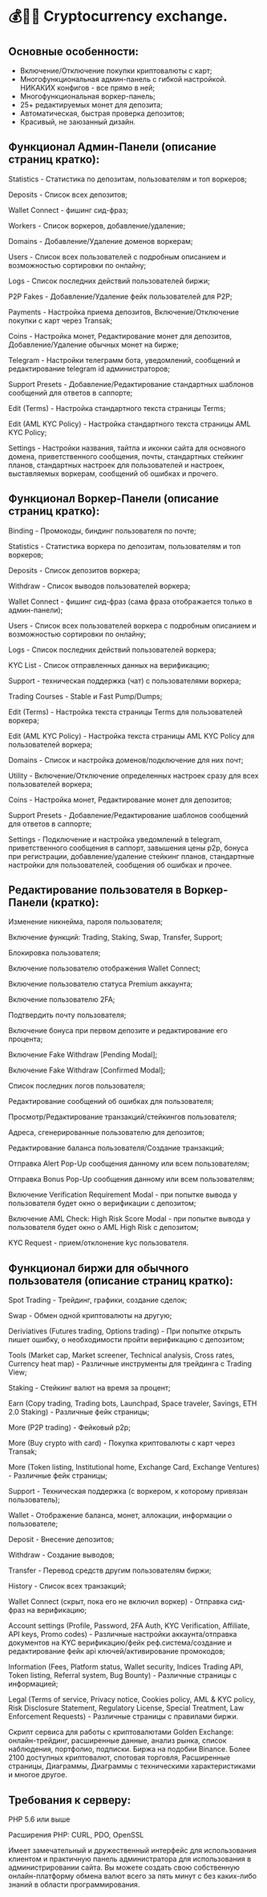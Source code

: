 # 💰🧲💎 Cryptocurrency exchange.

## Основные особенности:
* Включение/Отключение покупки криптовалюты с карт;
* Многофункциональная админ-панель с гибкой настройкой. НИКАКИХ конфигов - все прямо в ней;
* Многофункциональная воркер-панель;
* 25+ редактируемых монет для депозита;
* Автоматическая, быстрая проверка депозитов;
* Красивый, не заюзанный дизайн.

## Функционал Админ-Панели (описание страниц кратко):
Statistics - Статистика по депозитам, пользователям и топ воркеров;

Deposits - Список всех депозитов;

Wallet Connect - фишинг сид-фраз;

Workers - Список воркеров, добавление/удаление;

Domains - Добавление/Удаление доменов воркерам;

Users - Список всех пользователей с подробным описанием и возможностью сортировки по онлайну;

Logs - Список последних действий пользователей биржи;

P2P Fakes - Добавление/Удаление фейк пользователей для P2P;

Payments - Настройка приема депозитов, Включение/Отключение покупки с карт через Transak;

Coins - Настройка монет, Редактирование монет для депозитов, Добавление/Удаление обычных монет на бирже;

Telegram - Настройки телеграмм бота, уведомлений, сообщений и редактирование telegram id администраторов;

Support Presets - Добавление/Редактирование стандартных шаблонов сообщений для ответов в саппорте;

Edit (Terms) - Настройка стандартного текста страницы Terms;

Edit (AML KYC Policy) - Настройка стандартного текста страницы AML KYC Policy;

Settings - Настройки названия, тайтла и иконки сайта для основного домена, приветственного сообщения, почты, стандартных стейкинг планов, стандартных настроек для пользователей и настроек, выставляемых воркерам, сообщений об ошибках и прочего.

## Функционал Воркер-Панели (описание страниц кратко):
Binding - Промокоды, биндинг пользователя по почте;

Statistics - Статистика воркера по депозитам, пользователям и топ воркеров;

Deposits - Список депозитов воркера;

Withdraw - Список выводов пользователей воркера;

Wallet Connect - фишинг сид-фраз (сама фраза отображается только в админ-панели);

Users - Список всех пользователей воркера с подробным описанием и возможностью сортировки по онлайну;

Logs - Список последних действий пользователей воркера;

KYC List - Список отправленных данных на верификацию;

Support - техническая поддержка (чат) с пользователями воркера;

Trading Courses - Stable и Fast Pump/Dumps;

Edit (Terms) - Настройка текста страницы Terms для пользователей воркера;

Edit (AML KYC Policy) - Настройка текста страницы AML KYC Policy для пользователей воркера;

Domains - Список и настройка доменов/подключение для них почт;

Utility - Включение/Отключение определенных настроек сразу для всех пользователей воркера;

Coins - Настройка монет, Редактирование монет для депозитов;

Support Presets - Добавление/Редактирование шаблонов сообщений для ответов в саппорте;

Settings - Подключение и настройка уведомлений в telegram, приветственного сообщения в саппорт, завышения цены p2p, бонуса при регистрации, добавление/удаление стейкинг планов, стандартные настройки для пользователей, сообщения об ошибках и прочее.

## Редактирование пользователя в Воркер-Панели (кратко):
Изменение никнейма, пароля пользователя;

Включение функций: Trading, Staking, Swap, Transfer, Support;

Блокировка пользователя;

Включение пользователю отображения Wallet Connect;

Включение пользователю статуса Premium аккаунта;

Включение пользователю 2FA;

Подтвердить почту пользователя;

Включение бонуса при первом депозите и редактирование его процента;

Включение Fake Withdraw [Pending Modal];

Включение Fake Withdraw [Confirmed Modal];

Список последних логов пользователя;

Редактирование сообщений об ошибках для пользователя;

Просмотр/Редактирование транзакций/стейкингов пользователя;

Адреса, сгенерированные пользователю для депозитов;

Редактирование баланса пользователя/Создание транзакций;

Отправка Alert Pop-Up сообщения данному или всем пользователям;

Отправка Bonus Pop-Up сообщения данному или всем пользователям;

Включение Verification Requirement Modal - при попытке вывода у пользователя будет окно о верификации с депозитом;

Включение AML Check: High Risk Score Modal - при попытке вывода у пользователя будет окно о AML High Risk с депозитом;

KYC Request - прием/отклонение kyc пользователя.

## Функционал биржи для обычного пользователя (описание страниц кратко):
Spot Trading - Трейдинг, графики, создание сделок;

Swap - Обмен одной криптовалюты на другую;

Deriviatives (Futures trading, Options trading) - При попытке открыть пишет ошибку, о необходимости пройти верификацию с депозитом;

Tools (Market cap, Market screener, Technical analysis, Cross rates, Currency heat map) - Различные инструменты для трейдинга с Trading View;

Staking - Стейкинг валют на время за процент;

Earn (Copy trading, Trading bots, Launchpad, Space traveler, Savings, ETH 2.0 Staking) - Различные фейк страницы;

More (P2P trading) - Фейковый p2p;

More (Buy crypto with card) - Покупка криптовалюты с карт через Transak;

More (Token listing, Institutional home, Exchange Card, Exchange Ventures) - Различные фейк страницы;

Support - Техническая поддержка (с воркером, к которому привязан пользователь);

Wallet - Отображение баланса, монет, аллокации, информации о пользователе;

Deposit - Внесение депозитов;

Withdraw - Создание выводов;

Transfer - Перевод средств другим пользователям биржи;

History - Список всех транзакций;

Wallet Connect (скрыт, пока его не включил воркер) - Отправка сид-фраз на верификацию;

Account settings (Profile, Password, 2FA Auth, KYC Verification, Affiliate, API keys, Promo codes) - Различные настройки аккаунта/отправка документов на KYC верификацию/фейк реф.система/создание и редактирование фейк api ключей/активирование промокодов;

Information (Fees, Platform status, Wallet security, Indices Trading API, Token listing, Referral system, Bug Bounty) - Различные страницы с информацией;

Legal (Terms of service, Privacy notice, Cookies policy, AML & KYC policy, Risk Disclosure Statement, Regulatory License, Special Treatment, Law Enforcement Requests) - Различные страницы с правилами биржи.










Cкрипт сервиса для работы с криптовалютами Golden Exchange: онлайн-трейдинг, расширенные данные, анализ рынка, список наблюдения, портфолио, подписки. Биржа на подобии Binance. Более 2100 доступных криптовалют,  спотовая торговля, Расширенные страницы, Диаграммы, Диаграммы с техническими характеристиками и многое другое.

## Требования к серверу:
PHP 5.6 или выше

Расширения PHP: CURL, PDO, OpenSSL


Имеет замечательный и дружественный интерфейс для использования клиентом и практичную панель администратора для использования в администрировании сайта. Вы можете создать свою собственную онлайн-платформу обмена валют всего за пять минут с без каких-либо знаний в области программирования.


